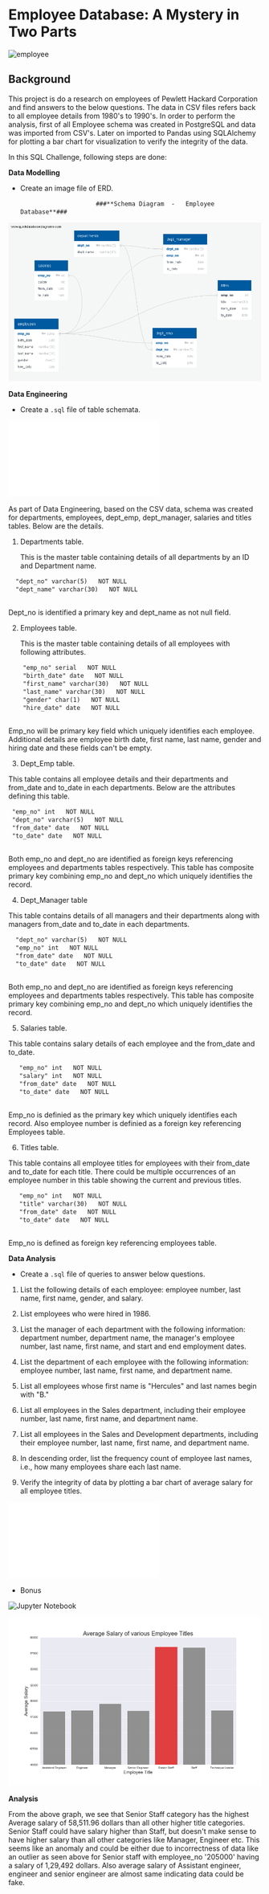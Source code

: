 # Employee Database: A Mystery in Two Parts

![employee](employee.png)

## Background

This project is do a research on employees of Pewlett Hackard Corporation and find answers to the below questions. The data in CSV files refers back to all employee details from 1980's to 1990's.  In order to perform the analysis, first of all Employee schema was created in PostgreSQL and data was imported from CSV's. Later on imported to Pandas using SQLAlchemy for plotting a bar chart for visualization to verify the integrity of the data.

In this SQL Challenge, following steps are done:


**Data Modelling**

* Create an image file of ERD.

                           ###**Schema Diagram  -   Employee Database**###

![ERD](Employee_ERD.png)

**Data Engineering**

* Create a `.sql` file of table schemata.

![schema](schema.sql)

As part of Data Engineering, based on the CSV data, schema was created for departments, employees, dept_emp, dept_manager, salaries and titles tables. Below are the details.

1) Departments table.

   This is the master table containing  details of all departments by an ID and Department name.
 ```
   "dept_no" varchar(5)   NOT NULL
   "dept_name" varchar(30)   NOT NULL
   
 ```
   Dept_no is identified a primary key and dept_name as not null field.
 
 2) Employees table.
 
    This is the master table containing details of all employees with following attributes.
     
  ```
      "emp_no" serial   NOT NULL
      "birth_date" date   NOT NULL
      "first_name" varchar(30)   NOT NULL
      "last_name" varchar(30)   NOT NULL
      "gender" char(1)   NOT NULL
      "hire_date" date   NOT NULL
    
   ```
   Emp_no will be primary key field which uniquely identifies each employee. Additional details      are employee birth date, first name, last name, gender and hiring date and these fields can't    be empty.
   
 3) Dept_Emp table.
 
   This table contains all employee details and their departments and from_date and to_date in      each departments. Below are the attributes defining this table.
     
   ```
    "emp_no" int   NOT NULL
    "dept_no" varchar(5)   NOT NULL
    "from_date" date   NOT NULL
    "to_date" date   NOT NULL
    
   ```
   Both emp_no and dept_no are identified as foreign keys referencing employees and departments      tables respectively. This table has composite primary key combining emp_no and dept_no which      uniquely identifies the record.
 
 4) Dept_Manager table
 
   This table contains details of all managers and their departments along with managers            from_date and to_date in each departments.
     
   ```
     "dept_no" varchar(5)   NOT NULL
     "emp_no" int   NOT NULL
     "from_date" date   NOT NULL
     "to_date" date   NOT NULL
     
   ```
   Both emp_no and dept_no are identified as foreign keys referencing employees and departments      tables respectively. This table has composite primary key combining emp_no and dept_no which      uniquely identifies the record.
   
  5) Salaries table.
  
   This table contains salary details of each employee and the from_date and to_date.
  
  ```
     "emp_no" int   NOT NULL
     "salary" int   NOT NULL
     "from_date" date   NOT NULL
     "to_date" date   NOT NULL
    
  ```
   Emp_no is definied as the primary key which uniquely identifies each record. Also employee        number is definied as a foreign key referencing Employees table.
  
  6) Titles table.
   
   This table contains all employee titles for employees with their from_date and to_date for        each title. There could be multiple occurrences of an employee number in this table showing      the current and previous titles.
   
  ```
     "emp_no" int   NOT NULL
     "title" varchar(30)   NOT NULL
     "from_date" date   NOT NULL
     "to_date" date   NOT NULL
     
  ```
   Emp_no is defined as foreign key referencing employees table.
  
   
**Data Analysis**

* Create a `.sql` file of queries to answer below questions.

1. List the following details of each employee: employee number, last name, first name, gender, and salary.

2. List employees who were hired in 1986.

3. List the manager of each department with the following information: department number, department name, the manager's employee number, last name, first name, and start and end employment dates.

4. List the department of each employee with the following information: employee number, last name, first name, and department name.

5. List all employees whose first name is "Hercules" and last names begin with "B."

6. List all employees in the Sales department, including their employee number, last name, first name, and department name.

7. List all employees in the Sales and Development departments, including their employee number, last name, first name, and department name.

8. In descending order, list the frequency count of employee last names, i.e., how many employees share each last name.

9. Verify the integrity of data by plotting a bar chart of average salary for all employee titles.


![query](query.sql)

* Bonus

![Jupyter Notebook](employee.ipynb)


![BarPlot](title_salary_barplot.png)

**Analysis**

From the above graph, we see that Senior Staff category has the highest Average salary of 58,511.96 dollars than all other higher title categories. Senior Staff could have salary higher than Staff, but doesn't make sense to have higher salary than all other categories like Manager, Engineer etc. This seems like an anomaly and could be either due to incorrectness of data like an outlier as seen above for Senior staff with employee_no '205000' having a salary of 1,29,492 dollars.
Also average salary of Assistant engineer, engineer and senior engineer are almost same indicating data could be fake.
